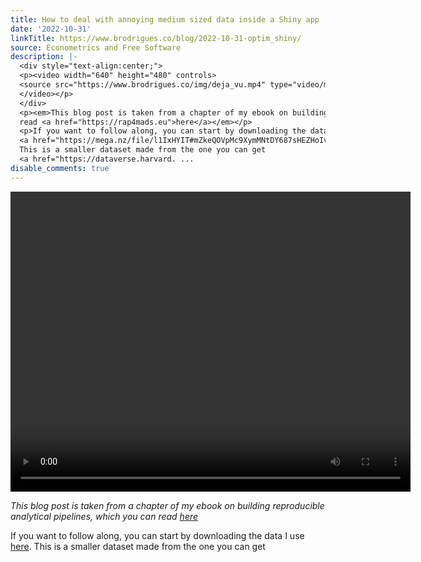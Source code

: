 ```yaml
---
title: How to deal with annoying medium sized data inside a Shiny app
date: '2022-10-31'
linkTitle: https://www.brodrigues.co/blog/2022-10-31-optim_shiny/
source: Econometrics and Free Software
description: |-
  <div style="text-align:center;">
  <p><video width="640" height="480" controls>
  <source src="https://www.brodrigues.co/img/deja_vu.mp4" type="video/mp4">
  </video></p>
  </div>
  <p><em>This blog post is taken from a chapter of my ebook on building reproducible analytical pipelines, which you can
  read <a href="https://rap4mads.eu">here</a></em></p>
  <p>If you want to follow along, you can start by downloading the data I use
  <a href="https://mega.nz/file/l1IxHYIT#mZkeQOVpMc9XymMNtDY687sHEZHoIvDcUOm-4AwK6OI">here</a>.
  This is a smaller dataset made from the one you can get
  <a href="https://dataverse.harvard. ...
disable_comments: true
---
```

<div style="text-align:center;">
<p><video width="640" height="480" controls>
<source src="https://www.brodrigues.co/img/deja_vu.mp4" type="video/mp4">
</video></p>
</div>
<p><em>This blog post is taken from a chapter of my ebook on building reproducible analytical pipelines, which you can
read <a href="https://rap4mads.eu">here</a></em></p>
<p>If you want to follow along, you can start by downloading the data I use
<a href="https://mega.nz/file/l1IxHYIT#mZkeQOVpMc9XymMNtDY687sHEZHoIvDcUOm-4AwK6OI">here</a>.
This is a smaller dataset made from the one you can get
<a href="https://dataverse.harvard. ...